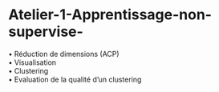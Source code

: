 # Atelier-1-Apprentissage-non-supervise-

• Réduction de dimensions (ACP)<br>
• Visualisation<br>
• Clustering<br>
• Evaluation de la qualité d’un clustering
